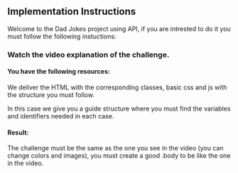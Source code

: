 ## Implementation Instructions

Welcome to the Dad Jokes project using API, if you are intrested to do it you must follow the following instuctions:

### Watch the video explanation of the challenge.

#### You have the following resources:
 We deliver the HTML with the corresponding classes, basic css and js with the structure you must follow.

In this case we give you a guide structure where you must find the variables and identifiers needed in each case.


#### Result:
 The challenge must be the same as the one you see in the video (you can change colors and images), you must create a good .body to be like the one in the video.